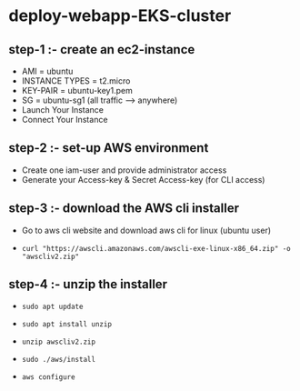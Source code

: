 # deploy-webapp-EKS-cluster


## step-1 :- create an ec2-instance

   - AMI = ubuntu
   - INSTANCE TYPES = t2.micro
   - KEY-PAIR = ubuntu-key1.pem
   - SG = ubuntu-sg1 (all traffic --> anywhere)
   - Launch Your Instance
   - Connect Your Instance


## step-2 :- set-up AWS environment

   - Create one iam-user and provide administrator access
   - Generate your Access-key & Secret Access-key (for CLI access)


## step-3 :- download the AWS cli installer

   - Go to aws cli website and download aws cli for linux (ubuntu user)

   - `curl "https://awscli.amazonaws.com/awscli-exe-linux-x86_64.zip" -o "awscliv2.zip"`


## step-4 :- unzip the installer

   - `sudo apt update`

   - `sudo apt install unzip`

   - `unzip awscliv2.zip`

   - `sudo ./aws/install`

   - `aws configure`
